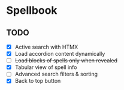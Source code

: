 # Spellbook

## TODO

- [x] Active search with HTMX
- [x] Load accordion content dynamically
- [ ] ~~Load blocks of spells only when revealed~~
- [x] Tabular view of spell info
- [ ] Advanced search filters & sorting
- [x] Back to top button

